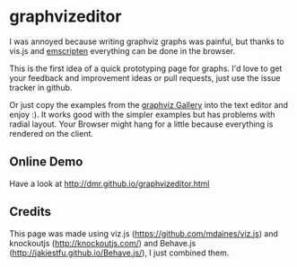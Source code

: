 graphvizeditor
==============

I was annoyed because writing graphviz graphs was painful,
but thanks to vis.js and <a href="https://github.com/kripken/emscripten">emscripten</a> everything can be done in the browser.

This is the first idea of a quick prototyping page for graphs.
I'd love to get your feedback and improvement ideas or pull requests, just use the issue tracker in github.

Or just copy the examples from the <a href="http://www.graphviz.org/Gallery.php">graphviz Gallery</a> into the text editor and enjoy :).
It works good with the simpler examples but has problems with radial layout. Your Browser might hang for a little because everything is rendered on the client.

Online Demo
-----------

Have a look at http://dmr.github.io/graphvizeditor.html


Credits
-------

This page was made using viz.js (https://github.com/mdaines/viz.js)
and knockoutjs (http://knockoutjs.com/)
and Behave.js (http://jakiestfu.github.io/Behave.js/),
I just combined them.
